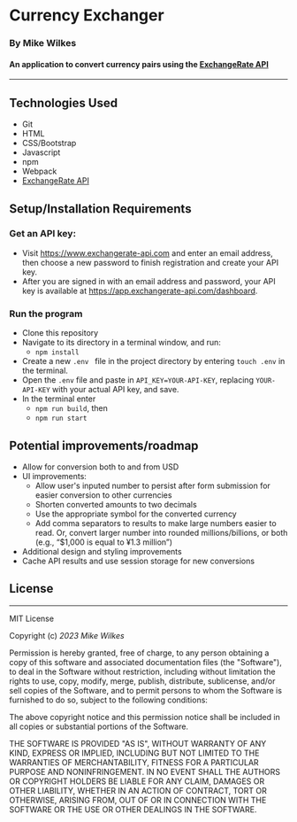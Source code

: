 # Currency Exchanger

### By Mike Wilkes
#### An application to convert currency pairs using the [ExchangeRate API](https://www.exchangerate-api.com/)
---
## Technologies Used
* Git
* HTML
* CSS/Bootstrap
* Javascript
* npm
* Webpack
* [ExchangeRate API](https://www.exchangerate-api.com/)

## Setup/Installation Requirements

### Get an API key:
* Visit https://www.exchangerate-api.com and enter an email address, then choose a new password to finish registration and create your API key.
* After you are signed in with an email address and password, your API key is available at https://app.exchangerate-api.com/dashboard.

### Run the program
* Clone this repository
* Navigate to its directory in a terminal window, and run:
  * `npm install`
* Create a new `.env ` file in the project directory by entering `touch .env` in the terminal.
* Open the `.env` file and paste in `API_KEY=YOUR-API-KEY`, replacing `YOUR-API-KEY` with your actual API key, and save.
* In the terminal enter
  * `npm run build`, then
  * `npm run start`

## Potential improvements/roadmap
* Allow for conversion both to and from USD
* UI improvements:
    * Allow user's inputed number to persist after form submission for easier conversion to other currencies
    * Shorten converted amounts to two decimals
    * Use the appropriate symbol for the converted currency
    * Add comma separators to results to make large numbers easier to read. Or, convert larger number into rounded millions/billions, or both (e.g., “$1,000 is equal to ¥1.3 million”)
* Additional design and styling improvements
* Cache API results and use session storage for new conversions

## License
---
MIT License

Copyright (c) _2023_ _Mike Wilkes_ 

Permission is hereby granted, free of charge, to any person obtaining a copy
of this software and associated documentation files (the "Software"), to deal
in the Software without restriction, including without limitation the rights
to use, copy, modify, merge, publish, distribute, sublicense, and/or sell
copies of the Software, and to permit persons to whom the Software is
furnished to do so, subject to the following conditions:

The above copyright notice and this permission notice shall be included in all
copies or substantial portions of the Software.

THE SOFTWARE IS PROVIDED "AS IS", WITHOUT WARRANTY OF ANY KIND, EXPRESS OR
IMPLIED, INCLUDING BUT NOT LIMITED TO THE WARRANTIES OF MERCHANTABILITY,
FITNESS FOR A PARTICULAR PURPOSE AND NONINFRINGEMENT. IN NO EVENT SHALL THE
AUTHORS OR COPYRIGHT HOLDERS BE LIABLE FOR ANY CLAIM, DAMAGES OR OTHER
LIABILITY, WHETHER IN AN ACTION OF CONTRACT, TORT OR OTHERWISE, ARISING FROM,
OUT OF OR IN CONNECTION WITH THE SOFTWARE OR THE USE OR OTHER DEALINGS IN THE
SOFTWARE.

